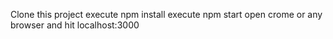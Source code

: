 Clone this project 
execute npm install 
execute npm start 
open crome or any browser and hit localhost:3000
